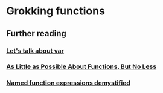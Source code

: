 # Grokking functions

## Further reading

### [Let's talk about var](https://leanpub.com/javascript-allonge/read#let)
### [As Little as Possible About Functions, But No Less](https://leanpub.com/javascript-allonge/read#functions)
### [Named function expressions demystified](http://kangax.github.io/nfe/)

